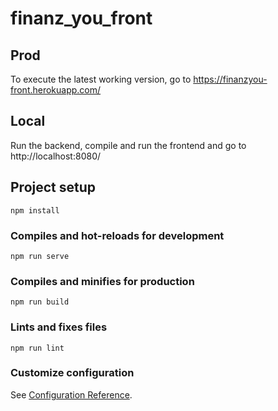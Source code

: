 # finanz_you_front

## Prod
To execute the latest working version, go to https://finanzyou-front.herokuapp.com/

## Local
Run the backend, compile and run the frontend and go to http://localhost:8080/

## Project setup
```
npm install
```

### Compiles and hot-reloads for development
```
npm run serve
```

### Compiles and minifies for production
```
npm run build
```

### Lints and fixes files
```
npm run lint
```

### Customize configuration
See [Configuration Reference](https://cli.vuejs.org/config/).
